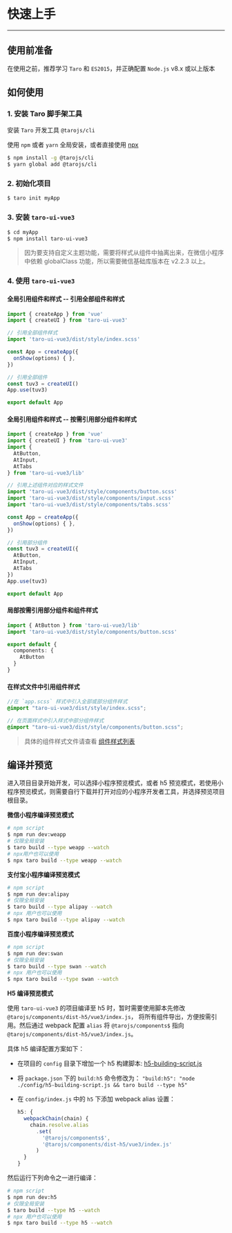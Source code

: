 # 快速上手

---

## 使用前准备

在使用之前，推荐学习 `Taro` 和 `ES2015`，并正确配置 `Node.js` v8.x 或以上版本

## 如何使用

### 1. 安装 Taro 脚手架工具

安装 `Taro` 开发工具 `@tarojs/cli`

使用 `npm` 或者 `yarn` 全局安装，或者直接使用 [npx](https://medium.com/@maybekatz/introducing-npx-an-npm-package-runner-55f7d4bd282b)

```bash
$ npm install -g @tarojs/cli
$ yarn global add @tarojs/cli
```

### 2. 初始化项目


```bash
$ taro init myApp
```

### 3. 安装 `taro-ui-vue3`

```bash
$ cd myApp
$ npm install taro-ui-vue3
```

> 因为要支持自定义主题功能，需要将样式从组件中抽离出来，在微信小程序中依赖 globalClass 功能，所以需要微信基础库版本在 v2.2.3 以上。


### 4. 使用 `taro-ui-vue3`

#### **全局引用组件和样式 -- 引用全部组件和样式**
  ```typescript
  import { createApp } from 'vue'
  import { createUI } from 'taro-ui-vue3'

  // 引用全部组件样式
  import 'taro-ui-vue3/dist/style/index.scss'
  
  const App = createApp({
    onShow(options) { },
  })

  // 引用全部组件
  const tuv3 = createUI()
  App.use(tuv3)

  export default App
  ```

#### **全局引用组件和样式 -- 按需引用部分组件和样式**
  ```typescript
  import { createApp } from 'vue'
  import { createUI } from 'taro-ui-vue3'
  import { 
    AtButton, 
    AtInput, 
    AtTabs 
  } from 'taro-ui-vue3/lib'

  // 引用上述组件对应的样式文件
  import 'taro-ui-vue3/dist/style/components/button.scss'
  import 'taro-ui-vue3/dist/style/components/input.scss'
  import 'taro-ui-vue3/dist/style/components/tabs.scss'

  const App = createApp({
    onShow(options) { },
  })
  
  // 引用部分组件
  const tuv3 = createUI({
    AtButton, 
    AtInput, 
    AtTabs
  })
  App.use(tuv3)

  export default App
  ```

#### **局部按需引用部分组件和组件样式**

  ```typescript
  import { AtButton } from 'taro-ui-vue3/lib'
  import 'taro-ui-vue3/dist/style/components/button.scss'

  export default {
    components: {
      AtButton
    }
  }
  ```

#### **在样式文件中引用组件样式**
  ```scss
  //在 `app.scss` 样式中引入全部或部分组件样式
  @import "taro-ui-vue3/dist/style/index.scss"; 

  // 在页面样式中引入样式中部分组件样式
  @import "taro-ui-vue3/dist/style/components/button.scss"; 
  ```

> 具体的组件样式文件请查看 [组件样式列表](https://github.com/b2nil/taro-ui-vue3/tree/master/src/style/components)


## 编译并预览

进入项目目录开始开发，可以选择小程序预览模式，或者 h5 预览模式，若使用小程序预览模式，则需要自行下载并打开对应的小程序开发者工具，并选择预览项目根目录。

**微信小程序编译预览模式**

```bash
# npm script
$ npm run dev:weapp
# 仅限全局安装
$ taro build --type weapp --watch
# npx用户也可以使用
$ npx taro build --type weapp --watch
```

**支付宝小程序编译预览模式**

```bash
# npm script
$ npm run dev:alipay
# 仅限全局安装
$ taro build --type alipay --watch
# npx 用户也可以使用
$ npx taro build --type alipay --watch
```

**百度小程序编译预览模式**

```bash
# npm script
$ npm run dev:swan
# 仅限全局安装
$ taro build --type swan --watch
# npx 用户也可以使用
$ npx taro build --type swan --watch
```

**H5 编译预览模式**

使用 `taro-ui-vue3` 的项目编译至 h5 时，暂时需要使用脚本先修改 `@tarojs/components/dist-h5/vue3/index.js`， 将所有组件导出，方便按需引用。然后通过 webpack 配置 `alias` 将 `@tarojs/components$` 指向 `@tarojs/components/dist-h5/vue3/index.js`。 

具体 h5 编译配置方案如下：

- 在项目的 `config` 目录下增加一个 h5 构建脚本: [h5-building-script.js](https://raw.githubusercontent.com/b2nil/taro-ui-vue3/master/config/h5-building-script.js)

- 将 `package.json` 下的 `build:h5` 命令修改为： `"build:h5": "node ./config/h5-building-script.js && taro build --type h5"`

- 在 `config/index.js` 中的 `h5` 下添加 webpack alias 设置：
  ```ts
  h5: {
    webpackChain(chain) {
      chain.resolve.alias
        .set(
          '@tarojs/components$',
          '@tarojs/components/dist-h5/vue3/index.js'
        )
    }
  }
  ```

然后运行下列命令之一进行编译：

```bash
# npm script
$ npm run dev:h5
# 仅限全局安装
$ taro build --type h5 --watch
# npx 用户也可以使用
$ npx taro build --type h5 --watch
```

